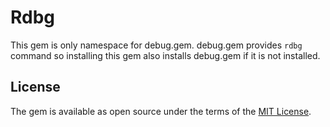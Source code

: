 # Rdbg

This gem is only namespace for debug.gem. debug.gem provides `rdbg` command so installing this gem also installs debug.gem if it is not installed.

## License

The gem is available as open source under the terms of the [MIT License](https://opensource.org/licenses/MIT).
